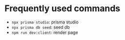 # Frequently used commands

- `npx prisma studio`: prisma studio
- `npx prisma db seed`: seed db
- `npm run dev:client`: render page